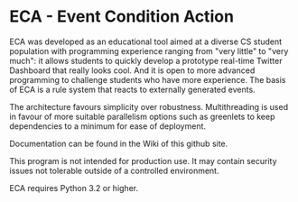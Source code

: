 ECA - Event Condition Action
=================================

ECA was developed as an educational tool aimed at a diverse CS student 
population with programming experience ranging from "very little" to "very 
much": it allows students to quickly develop a prototype real-time Twitter 
Dashboard that really looks cool. And it is open to more advanced programming 
to challenge students who have more experience.
The basis of ECA is a rule system that reacts to externally generated events.

The architecture favours simplicity over robustness. Multithreading is used in
favour of more suitable parallelism options such as greenlets to keep
dependencies to a minimum for ease of deployment.

Documentation can be found in the Wiki of this github site.

This program is not intended for production use. It may contain security issues
not tolerable outside of a controlled environment.

ECA requires Python 3.2 or higher.


